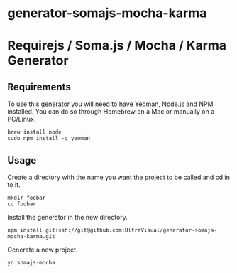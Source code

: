 generator-somajs-mocha-karma
============================

# Requirejs / Soma.js / Mocha / Karma Generator

## Requirements
To use this generator you will need to have Yeoman, Node.js and NPM installed. You can do so through Homebrew on a Mac or manually on a PC/Linux.

	brew install node
	sudo npm install -g yeoman

## Usage

Create a directory with the name you want the project to be called and cd in to it.

	mkdir foobar
	cd foobar

Install the generator in the new directory.

	npm install git+ssh://git@github.com:UltraVisual/generator-somajs-mocha-karma.git

Generate a new project.

	yo somajs-mocha
